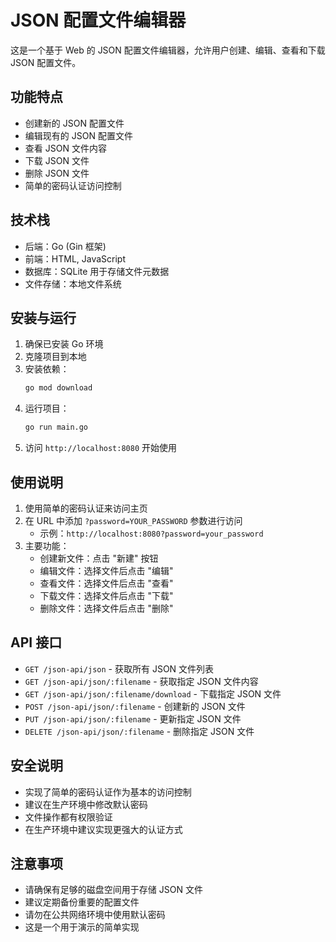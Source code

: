 # JSON 配置文件编辑器

这是一个基于 Web 的 JSON 配置文件编辑器，允许用户创建、编辑、查看和下载 JSON 配置文件。

## 功能特点

- 创建新的 JSON 配置文件
- 编辑现有的 JSON 配置文件
- 查看 JSON 文件内容
- 下载 JSON 文件
- 删除 JSON 文件
- 简单的密码认证访问控制

## 技术栈

- 后端：Go (Gin 框架)
- 前端：HTML, JavaScript
- 数据库：SQLite 用于存储文件元数据
- 文件存储：本地文件系统

## 安装与运行

1. 确保已安装 Go 环境
2. 克隆项目到本地
3. 安装依赖：
   ```bash
   go mod download
   ```
4. 运行项目：
   ```bash
   go run main.go
   ```
5. 访问 `http://localhost:8080` 开始使用

## 使用说明

1. 使用简单的密码认证来访问主页
2. 在 URL 中添加 `?password=YOUR_PASSWORD` 参数进行访问
   - 示例：`http://localhost:8080?password=your_password`
3. 主要功能：
   - 创建新文件：点击 "新建" 按钮
   - 编辑文件：选择文件后点击 "编辑"
   - 查看文件：选择文件后点击 "查看"
   - 下载文件：选择文件后点击 "下载"
   - 删除文件：选择文件后点击 "删除"

## API 接口

- `GET /json-api/json` - 获取所有 JSON 文件列表
- `GET /json-api/json/:filename` - 获取指定 JSON 文件内容
- `GET /json-api/json/:filename/download` - 下载指定 JSON 文件
- `POST /json-api/json/:filename` - 创建新的 JSON 文件
- `PUT /json-api/json/:filename` - 更新指定 JSON 文件
- `DELETE /json-api/json/:filename` - 删除指定 JSON 文件

## 安全说明

- 实现了简单的密码认证作为基本的访问控制
- 建议在生产环境中修改默认密码
- 文件操作都有权限验证
- 在生产环境中建议实现更强大的认证方式

## 注意事项

- 请确保有足够的磁盘空间用于存储 JSON 文件
- 建议定期备份重要的配置文件
- 请勿在公共网络环境中使用默认密码
- 这是一个用于演示的简单实现 